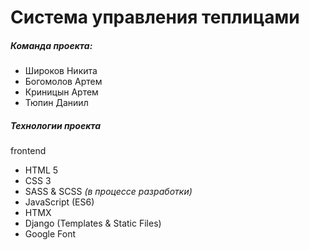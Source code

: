 # Система управления теплицами

##### Команда проекта:

* Широков Никита
* Богомолов Артем
* Криницын Артем
* Тюпин Даниил

##### Технологии проекта

frontend

* HTML 5
* CSS 3
* SASS & SCSS *(в процессе разработки)*
* JavaScript (ES6)
* HTMX
* Django (Templates & Static Files)
* Google Font
